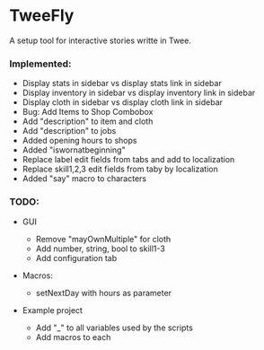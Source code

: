 # TweeFly
A setup tool for interactive stories writte in Twee.

### Implemented:
- Display stats in sidebar vs display stats link in sidebar
- Display inventory in sidebar vs display inventory link in sidebar
- Display cloth in sidebar vs display cloth link in sidebar
- Bug: Add Items to Shop Combobox
- Add "description" to item and cloth
- Add "description" to jobs
- Added opening hours to shops
- Added "iswornatbeginning"
- Replace label edit fields from tabs and add to localization
- Replace skill1,2,3 edit fields from taby by localization
- Added "say" macro to characters

### TODO:
- GUI
	- Remove "mayOwnMultiple" for cloth
	- Add number, string, bool to skill1-3
	- Add configuration tab
	
- Macros:
	- setNextDay with hours as parameter

- Example project
	- Add "_" to all variables used by the scripts
	- Add macros to each